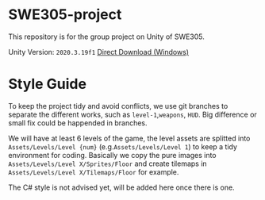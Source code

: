 # SWE305-project

This repository is for the group project on Unity of SWE305.

Unity Version: `2020.3.19f1` [Direct Download (Windows)](https://download.unity3d.com/download_unity/68f137dc9bbe/Windows64EditorInstaller/UnitySetup64-2020.3.19f1.exe)

# Style Guide

To keep the project tidy and avoid conflicts, we use git branches to separate the different works, such as `level-1`,`weapons`, `HUD`. Big difference or small fix could be happended in branches.

We will have at least 6 levels of the game, the level assets are splitted into `Assets/Levels/Level {num}` (e.g.`Assets/Levels/Level 1`) to keep a tidy environment for coding. Basically we copy the pure images into `Assets/Levels/Level X/Sprites/Floor` and create tilemaps in `Assets/Levels/Level X/Tilemaps/Floor` for example.

The C# style is not advised yet, will be added here once there is one.
